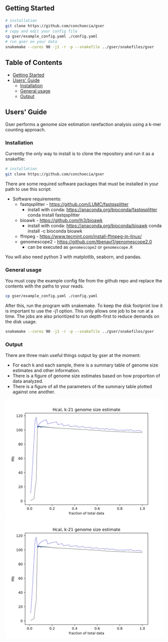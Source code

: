 ## <a name="started"></a>Getting Started
```sh
# installation
git clone https://github.com/conchoecia/gser
# copy and edit your config file
cp gser/example_config.yaml ./config.yaml
# run gser on your data
snakemake --cores 90 -j1 -r -p --snakefile ../gser/snakefiles/gser
```

## Table of Contents

- [Getting Started](#started)
- [Users' Guide](#uguide)
  - [Installation](#install)
  - [General usage](#general)
  - [Output](#output)

## <a name="uguide"></a>Users' Guide

Gser performs a genome size estimation rarefaction analysis using a k-mer counting approach.

### <a name="install"></a>Installation

Currently the only way to install is to clone the repository and run it as a snakefile:

```sh
# installation
git clone https://github.com/conchoecia/gser
```

There are some required software packages that must be installed in your path to use this script:

- Software requirements:
  - fastqsplitter - https://github.com/LUMC/fastqsplitter 
    - install with conda: https://anaconda.org/bioconda/fastqsplitter
       conda install fastqsplitter
  - bioawk - https://github.com/lh3/bioawk
    - install with conda: https://anaconda.org/bioconda/bioawk
       conda install -c bioconda bioawk
  - ffmpeg - https://www.tecmint.com/install-ffmpeg-in-linux/  
  - genomescope2 - https://github.com/tbenavi1/genomescope2.0
    - can be executed as `genomescope2` or `genomescope.R`

You will also need python 3 with matplotlib, seaborn, and pandas.

### <a name="general"></a>General usage

You must copy the example config file from the github repo and replace the contents with the paths to your reads.

```sh
cp gser/example_config.yaml ./config.yaml
```

After this, run the program with snakemake. To keep the disk footprint low it is important to use the -j1 option. This only allows one job to be run at a time. The jobs are also prioritized to run depth-first to reduce demands on the disk usage.

```sh
snakemake --cores 90 -j1 -r -p --snakefile ../gser/snakefiles/gser
```

### <a name="output"></a>Output

There are three main useful things output by gser at the moment:
  - For each k and each sample, there is a summary table of genome size estimates and other information.
  - There is a figure of genome size estimates based on how proportion of data analyzed.
  - There is a figure of all the parameters of the summary table plotted against one another.

![Genome size estimates](figures/Hcal.21.genomesize.jpg)
![pairplot](figures/Hcal.21.genomesize.jpg)

